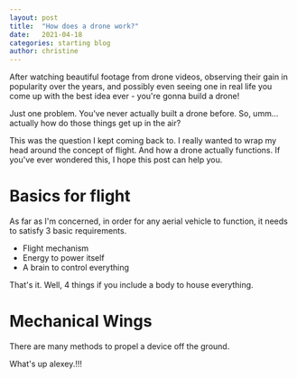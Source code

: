 ```yaml
---
layout: post
title:  "How does a drone work?"
date:   2021-04-18
categories: starting blog
author: christine
---
```


After watching beautiful footage from drone videos, observing their gain in popularity over the years, and possibly even seeing one in real life you come up with the best idea ever - you're gonna build a drone! 

Just one problem. You've never actually built a drone before. So, umm... actually how do those things get up in the air? 

This was the question I kept coming back to. I really wanted to wrap my head around the concept of flight. And how a drone actually functions. If you've ever wondered this, I hope this post can help you.


# Basics for flight
As far as I'm concerned, in order for any aerial vehicle to function, it needs to satisfy 3 basic requirements.

- Flight mechanism
- Energy to power itself
- A brain to control everything

That's it. Well, 4 things if you include a body to house everything. 

# Mechanical Wings

There are many methods to propel a device off the ground.  


What's up alexey.!!!